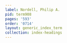 ```yaml
---
label: Nordell, Philip A.
pid: term908
pages: '593'
order: '0714'
layout: generic_index_term
collection: index-headings
---
```

